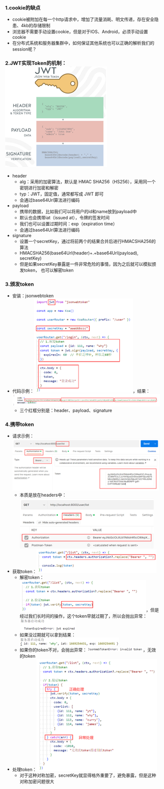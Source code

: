 ### 1.cookie的缺点

- cookie被附加在每一个http请求中，增加了流量消耗、明文传递，存在安全隐患、4kb的存储限制
- 浏览器不需要手动设置cookie，但是对于IOS、Android，必须手动设置cookie
- 在分布式系统和服务器集群中，如何保证其他系统也可以正确的解析我们的session呢？

### 2.JWT实现Token的机制：<img src="images/image-20210310123516026.png" alt="image-20210310123516026" style="zoom:50%;" />

- header
  - alg：采用的加密算法，默认是 HMAC SHA256（HS256），采用同一个密钥进行加密和解密
  - typ：JWT，固定值，通常都写成 JWT 即可
  - 会通过base64Url算法进行编码
- payload
  - 携带的数据，比如我们可以将用户的id和name放到payload中
  - 默认也会携带iat（issued at），令牌的签发时间
  - 我们也可以设置过期时间：exp（expiration time）
  - 会通过base64Url算法进行编码
- signature
  - 设置一个secretKey，通过将前两个的结果合并后进行HMACSHA256的算法
  - HMACSHA256(base64Url(header)+.+base64Url(payload), secretKey)
  - 但是如果secretKey暴露是一件非常危险的事情，因为之后就可以模拟颁发token， 也可以解密token

### 3.颁发token

- 安装：jsonwebtoken
- 代码示例：<img src="images/image-20221123193450762.png" alt="image-20221123193450762" style="zoom:50%;" />，结果：<img src="images/image-20221123193616354.png" alt="image-20221123193616354" style="zoom:50%;" />
  - 三个红框分别是：header、payload、signature

### 4.携带token

- 请求示例：<img src="images/image-20221124092053007.png" alt="image-20221124092053007" style="zoom:50%;" />
  - 本质是放在headers中：<img src="images/image-20221124092142411.png" alt="image-20221124092142411" style="zoom:50%;" />
- 获取token：<img src="images/image-20221124092358570.png" alt="image-20221124092358570" style="zoom:50%;" />
  - 解密token：<img src="images/image-20221124094307877.png" alt="image-20221124094307877" style="zoom:50%;" />，但是经过我们长时间的操作，这个token早就过期了，所以会抛出异常：<img src="images/image-20221124094526046.png" alt="image-20221124094526046" style="zoom:50%;" />
  - 如果没过期就可以拿到结果：<img src="images/image-20221124094816406.png" alt="image-20221124094816406" style="zoom:50%;" />
  - 如果你的token不对，会抛出异常：<img src="images/image-20221124094923860.png" alt="image-20221124094923860" style="zoom:50%;" />，无效的token
- 处理token：<img src="images/image-20221124095514577.png" alt="image-20221124095514577" style="zoom: 50%;" />
  - 对于这种对称加密，secretKey就显得格外重要了，避免暴露，但是这种对称加密问题很大

